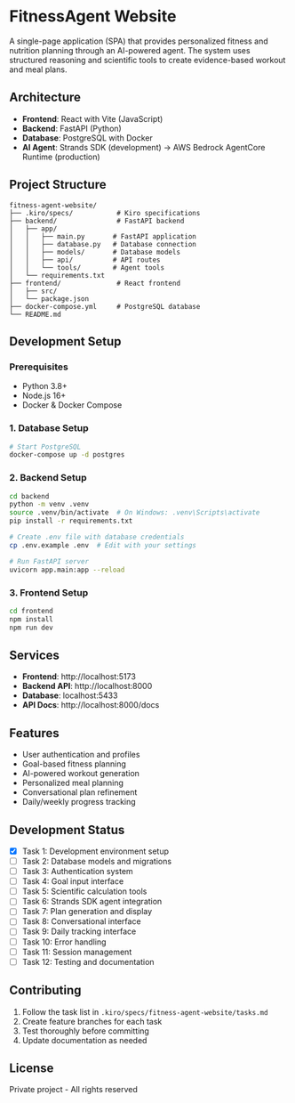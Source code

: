 # FitnessAgent Website

A single-page application (SPA) that provides personalized fitness and nutrition planning through an AI-powered agent. The system uses structured reasoning and scientific tools to create evidence-based workout and meal plans.

## Architecture

- **Frontend**: React with Vite (JavaScript)
- **Backend**: FastAPI (Python)
- **Database**: PostgreSQL with Docker
- **AI Agent**: Strands SDK (development) → AWS Bedrock AgentCore Runtime (production)

## Project Structure

```
fitness-agent-website/
├── .kiro/specs/           # Kiro specifications
├── backend/               # FastAPI backend
│   ├── app/
│   │   ├── main.py       # FastAPI application
│   │   ├── database.py   # Database connection
│   │   ├── models/       # Database models
│   │   ├── api/          # API routes
│   │   └── tools/        # Agent tools
│   └── requirements.txt
├── frontend/              # React frontend
│   ├── src/
│   └── package.json
├── docker-compose.yml     # PostgreSQL database
└── README.md
```

## Development Setup

### Prerequisites
- Python 3.8+
- Node.js 16+
- Docker & Docker Compose

### 1. Database Setup
```bash
# Start PostgreSQL
docker-compose up -d postgres
```

### 2. Backend Setup
```bash
cd backend
python -m venv .venv
source .venv/bin/activate  # On Windows: .venv\Scripts\activate
pip install -r requirements.txt

# Create .env file with database credentials
cp .env.example .env  # Edit with your settings

# Run FastAPI server
uvicorn app.main:app --reload
```

### 3. Frontend Setup
```bash
cd frontend
npm install
npm run dev
```

## Services

- **Frontend**: http://localhost:5173
- **Backend API**: http://localhost:8000
- **Database**: localhost:5433
- **API Docs**: http://localhost:8000/docs

## Features

- User authentication and profiles
- Goal-based fitness planning
- AI-powered workout generation
- Personalized meal planning
- Conversational plan refinement
- Daily/weekly progress tracking

## Development Status

- [x] Task 1: Development environment setup
- [ ] Task 2: Database models and migrations
- [ ] Task 3: Authentication system
- [ ] Task 4: Goal input interface
- [ ] Task 5: Scientific calculation tools
- [ ] Task 6: Strands SDK agent integration
- [ ] Task 7: Plan generation and display
- [ ] Task 8: Conversational interface
- [ ] Task 9: Daily tracking interface
- [ ] Task 10: Error handling
- [ ] Task 11: Session management
- [ ] Task 12: Testing and documentation

## Contributing

1. Follow the task list in `.kiro/specs/fitness-agent-website/tasks.md`
2. Create feature branches for each task
3. Test thoroughly before committing
4. Update documentation as needed

## License

Private project - All rights reserved